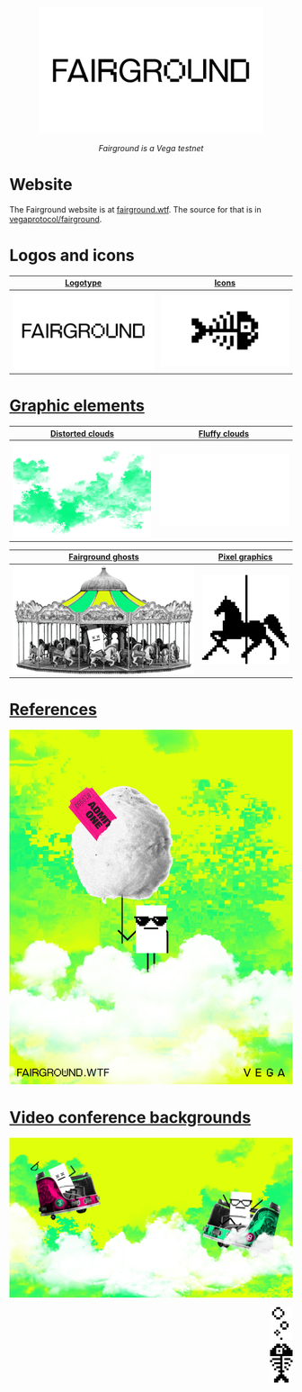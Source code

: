 <p align="center">
  <img src="./3A%20Logotype/Fairground_Logotype_Black.png" width="400" /> 
</p>
<p align="center">
    <i>Fairground is a Vega testnet</i>
</p>

# Website
The Fairground website is at [fairground.wtf](https://fairground.wtf). The source for that is in [vegaprotocol/fairground](https://github.com/vegaprotocol/fairground).

# Logos and icons
| [Logotype](3A%20Logotype) | [Icons](3B%20Fairground%20Icon) |
| --- | --- |
|![Logotype](./3A%20Logotype/Fairground_Logotype_Black.png)|![Icon](./3B%20Fairground%20Icon/Fairground_Icon_Black.png)||

# [Graphic elements](./3C%20Graphics/)
| [Distorted clouds](./3C%20Graphics/Distorted%20Clouds/)  | [Fluffy clouds](./3C%20Graphics/Fluffy%20Clouds/)  | 
| :------------: | :------------: |
![Distorted Clouds](./3C%20Graphics/Distorted%20Clouds/Distorted%20Clouds%201.png)|![Fluffy Clouds](./3C%20Graphics/Fluffy%20Clouds/Cloud%203.png)

| **[Fairground ghosts](./3C%20Graphics/Ghosts%20Of%20Centralised%20Liquidity/)** | **[Pixel graphics](./3C%20Graphics/Pixel%20Graphics/)**| 
| :------------: | :------------: |
|![Ghosts](./3C%20Graphics/Ghosts%20Of%20Centralised%20Liquidity/Carousel%20Ghost.png)|![Pixel graphics](./3C%20Graphics/Pixel%20Graphics/Carousel%20Horse%20Large.png)


# [References](./Visual%20Examples:References/)
![Example 2](./Visual%20Examples:References/Fairground%20Example%202.jpg)

# [Video conference backgrounds](./3D%20Zoom%20Backgrounds/)
![Backgrounds](./3D%20Zoom%20Backgrounds/Waltzer%20Zoom%20Background.jpg)

<p align="right">
  <img src="./3C%20Graphics/Pixel%20Graphics/Fish%20Bubbes.svg" width="40" />
</p>